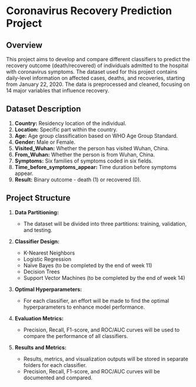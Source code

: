 # Coronavirus Recovery Prediction Project

## Overview
This project aims to develop and compare different classifiers to predict the recovery outcome (death/recovered) of individuals admitted to the hospital with coronavirus symptoms. The dataset used for this project contains daily-level information on affected cases, deaths, and recoveries, starting from January 22, 2020. The data is preprocessed and cleaned, focusing on 14 major variables that influence recovery.

## Dataset Description
1. **Country:** Residency location of the individual.
2. **Location:** Specific part within the country.
3. **Age:** Age group classification based on WHO Age Group Standard.
4. **Gender:** Male or Female.
5. **Visited_Wuhan:** Whether the person has visited Wuhan, China.
6. **From_Wuhan:** Whether the person is from Wuhan, China.
7. **Symptoms:** Six families of symptoms coded in six fields.
8. **Time_before_symptoms_appear:** Time duration before symptoms appear.
9. **Result:** Binary outcome - death (1) or recovered (0).

## Project Structure
1. **Data Partitioning:**
    - The dataset will be divided into three partitions: training, validation, and testing.

2. **Classifier Design:**
    - K-Nearest Neighbors
    - Logistic Regression
    - Naïve Bayes (to be completed by the end of week 11)
    - Decision Trees
    - Support Vector Machines (to be completed by the end of week 14)

3. **Optimal Hyperparameters:**
    - For each classifier, an effort will be made to find the optimal hyperparameters to enhance model performance.

4. **Evaluation Metrics:**
    - Precision, Recall, F1-score, and ROC/AUC curves will be used to compare the performance of all classifiers.


3. **Results and Metrics:**
    - Results, metrics, and visualization outputs will be stored in separate folders for each classifier.
    - Precision, Recall, F1-score, and ROC/AUC curves will be documented and compared.

